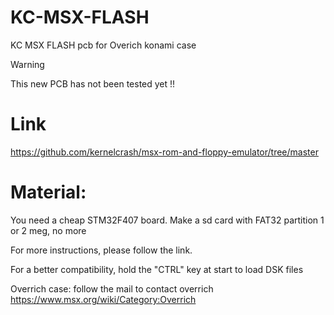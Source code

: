 # KC-MSX-FLASH
KC MSX FLASH pcb for Overich konami case

> [!WARNING]
> This new PCB has not been tested yet !!

Link
=====

https://github.com/kernelcrash/msx-rom-and-floppy-emulator/tree/master


Material:
=====

You need a cheap STM32F407 board. Make a sd card with FAT32 partition 1 or 2 meg, no more

For more instructions, please follow the link.

For a better compatibility, hold the "CTRL" key at start to load DSK files

Overrich case:
follow the mail to contact overrich
https://www.msx.org/wiki/Category:Overrich
